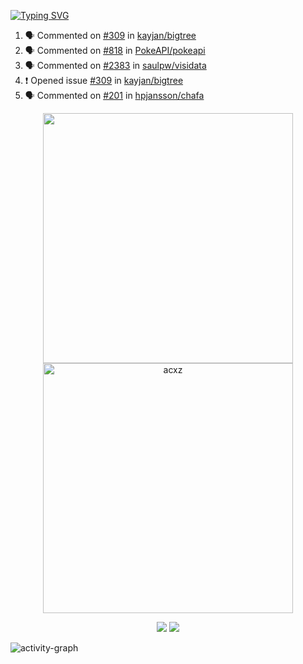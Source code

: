 [![Typing SVG](https://readme-typing-svg.herokuapp.com?size=16&color=AFFFA3&multiline=true&height=75&lines=contributing+to+robotics%2Fae%2Fml%2Fgpu;packaging+it+for+archlinux;ricer)](https://git.io/typing-svg)

<!--START_SECTION:activity-->
1. 🗣 Commented on [#309](https://github.com/kayjan/bigtree/issues/309#issuecomment-2458137359) in [kayjan/bigtree](https://github.com/kayjan/bigtree)
2. 🗣 Commented on [#818](https://github.com/PokeAPI/pokeapi/issues/818#issuecomment-2454683991) in [PokeAPI/pokeapi](https://github.com/PokeAPI/pokeapi)
3. 🗣 Commented on [#2383](https://github.com/saulpw/visidata/issues/2383#issuecomment-2451173257) in [saulpw/visidata](https://github.com/saulpw/visidata)
4. ❗ Opened issue [#309](https://github.com/kayjan/bigtree/issues/309) in [kayjan/bigtree](https://github.com/kayjan/bigtree)
5. 🗣 Commented on [#201](https://github.com/hpjansson/chafa/issues/201#issuecomment-2440249894) in [hpjansson/chafa](https://github.com/hpjansson/chafa)
<!--END_SECTION:activity-->

<p align="center">
  <img width="400em" src=https://github-readme-stats.vercel.app/api?username=acxz&include_all_commits=true&show_icons=true />
  <img width="400em" src="https://github-readme-streak-stats.herokuapp.com/?user=acxz&" alt="acxz" />
</p>

<p align="center">
  <img src=https://github-readme-stats.vercel.app/api/top-langs/?username=acxz&layout=compact />
  <img src=https://github-profile-trophy.vercel.app/?username=acxz&row=2&column=4 />
</p>

![activity-graph](https://github-readme-activity-graph.vercel.app/graph?username=acxz&bg_color=053c4a&color=ffffff&line=76c533&point=8f2fe1&area=true&hide_border=true&hide_title=true)
